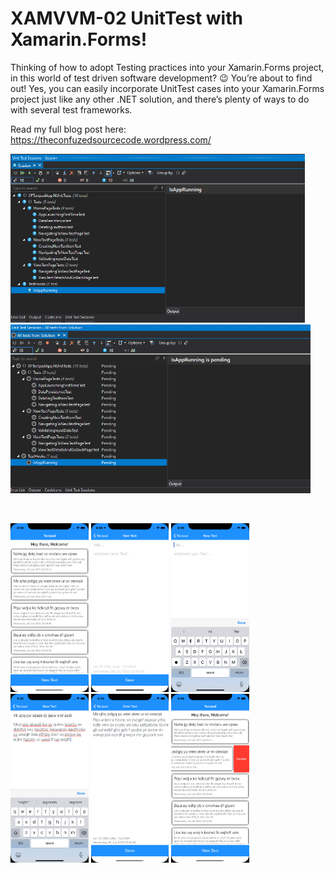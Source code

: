 # XAMVVM-02 UnitTest with Xamarin.Forms!

Thinking of how to adopt Testing practices into your Xamarin.Forms project, in this world of test driven software development? 😉 You’re about to find out!
Yes, you can easily incorporate UnitTest cases into your Xamarin.Forms project just like any other .NET solution, and there’s plenty of ways to do with several test frameworks.

Read my full blog post here:
https://theconfuzedsourcecode.wordpress.com/

<img src="https://github.com/UdaraAlwis/XAMVVM-Playground/blob/master/XFWithUnitTest/screenshots/Discovered Test Session.png"  height="270" /> <img src="https://github.com/UdaraAlwis/XAMVVM-Playground/blob/master/XFWithUnitTest/screenshots/Running UnitTest in Xamarin.Forms Results.gif"  height="270" />

<br />

<img src="https://github.com/UdaraAlwis/XAMVVM-Playground/blob/master/XFWithUnitTest/screenshots/Features/XFWithUnitTest 1 iOS.png"  height="270" /> <img src="https://github.com/UdaraAlwis/XAMVVM-Playground/blob/master/XFWithUnitTest/screenshots/Features/XFWithUnitTest 2 iOS.png"  height="270" /> <img src="https://github.com/UdaraAlwis/XAMVVM-Playground/blob/master/XFWithUnitTest/screenshots/Features/XFWithUnitTest 3 iOS.png"  height="270" /> <img src="https://github.com/UdaraAlwis/XAMVVM-Playground/blob/master/XFWithUnitTest/screenshots/Features/XFWithUnitTest 4 iOS.png"  height="270" /> <img src="https://github.com/UdaraAlwis/XAMVVM-Playground/blob/master/XFWithUnitTest/screenshots/Features/XFWithUnitTest 5 iOS.png"  height="270" /> <img src="https://github.com/UdaraAlwis/XAMVVM-Playground/blob/master/XFWithUnitTest/screenshots/Features/XFWithUnitTest 6 iOS.png"  height="270" />
